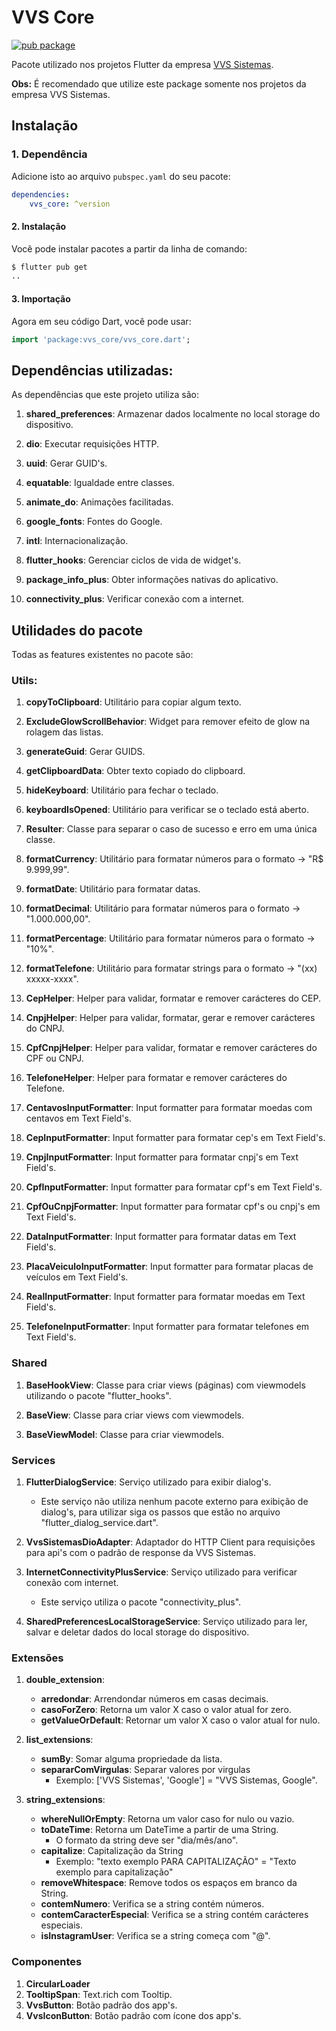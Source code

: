 # **VVS Core** 

[![pub package](https://img.shields.io/pub/v/vvs_core.svg)](https://pub.dev/packages/vvs_core)

Pacote utilizado nos projetos Flutter da empresa [VVS Sistemas](https://vvssistemas.com.br).

**Obs:** É recomendado que utilize este package somente nos projetos da empresa VVS Sistemas.

## **Instalação**

### 1. Dependência

Adicione isto ao arquivo `pubspec.yaml` do seu pacote:

```yaml
dependencies:
    vvs_core: ^version
```

#### 2. Instalação

Você pode instalar pacotes a partir da linha de comando:

```bash
$ flutter pub get
..
```

#### 3. Importação

Agora em seu código Dart, você pode usar:

```Dart
import 'package:vvs_core/vvs_core.dart';
```

## Dependências utilizadas:

As dependências que este projeto utiliza são:

1. **shared_preferences**: Armazenar dados localmente no local storage do dispositivo.

2. **dio**: Executar requisições HTTP.

3. **uuid**: Gerar GUID's.

4. **equatable**: Igualdade entre classes.

5. **animate_do**: Animações facilitadas.

6. **google_fonts**: Fontes do Google.

7. **intl**: Internacionalização.

8. **flutter_hooks**: Gerenciar ciclos de vida de widget's.

9. **package_info_plus**: Obter informações nativas do aplicativo.

10. **connectivity_plus**: Verificar conexão com a internet.

## Utilidades do pacote

Todas as features existentes no pacote são:

### Utils:

1. **copyToClipboard**: Utilitário para copiar algum texto.

2. **ExcludeGlowScrollBehavior**: Widget para remover efeito de glow na rolagem das listas.

3. **generateGuid**: Gerar GUIDS.

4. **getClipboardData**: Obter texto copiado do clipboard.

5. **hideKeyboard**: Utilitário para fechar o teclado.

6. **keyboardIsOpened**: Utilitário para verificar se o teclado está aberto.

7. **Resulter**: Classe para separar o caso de sucesso e erro em uma única classe.

8. **formatCurrency**: Utilitário para formatar números para o formato -> "R$ 9.999,99".

9. **formatDate**: Utilitário para formatar datas.

10. **formatDecimal**: Utilitário para formatar números para o formato -> "1.000.000,00".

11. **formatPercentage**: Utilitário para formatar números para o formato -> "10%".

12. **formatTelefone**: Utilitário para formatar strings para o formato -> "(xx) xxxxx-xxxx".

13. **CepHelper**: Helper para validar, formatar e remover carácteres do CEP.

14. **CnpjHelper**: Helper para validar, formatar, gerar e remover carácteres do CNPJ.

15. **CpfCnpjHelper**: Helper para validar, formatar e remover carácteres do CPF ou CNPJ.

16. **TelefoneHelper**: Helper para formatar e remover carácteres do Telefone.

17. **CentavosInputFormatter**: Input formatter para formatar moedas com centavos em Text Field's.

18. **CepInputFormatter**: Input formatter para formatar cep's em Text Field's.

19. **CnpjInputFormatter**: Input formatter para formatar cnpj's em Text Field's.

20. **CpfInputFormatter**: Input formatter para formatar cpf's em Text Field's.

21. **CpfOuCnpjFormatter**: Input formatter para formatar cpf's ou cnpj's em Text Field's.

22. **DataInputFormatter**: Input formatter para formatar datas em Text Field's.

23. **PlacaVeiculoInputFormatter**: Input formatter para formatar placas de veículos em Text Field's.

24. **RealInputFormatter**: Input formatter para formatar moedas em Text Field's.

25. **TelefoneInputFormatter**: Input formatter para formatar telefones em Text Field's.

### Shared

1. **BaseHookView**: Classe para criar views (páginas) com viewmodels utilizando o pacote "flutter_hooks".

2. **BaseView**: Classe para criar views com viewmodels.

3. **BaseViewModel**: Classe para criar viewmodels.

### Services

1. **FlutterDialogService**: Serviço utilizado para exibir dialog's.
    - Este serviço não utiliza nenhum pacote externo para exibição de dialog's, para utilizar siga os passos que estão no arquivo "flutter_dialog_service.dart".

2. **VvsSistemasDioAdapter**: Adaptador do HTTP Client para requisições para api's com o padrão de response da VVS Sistemas.

3. **InternetConnectivityPlusService**: Serviço utilizado para verificar conexão com internet.
    - Este serviço utiliza o pacote "connectivity_plus".

4. **SharedPreferencesLocalStorageService**: Serviço utilizado para ler, salvar e deletar dados do local storage do dispositivo.

### Extensões

1. **double_extension**:
    - **arredondar**: Arrendondar números em casas decimais.
    - **casoForZero**: Retorna um valor X caso o valor atual for zero.
    - **getValueOrDefault**: Retornar um valor X caso o valor atual for nulo.

2. **list_extensions**:
    - **sumBy**: Somar alguma propriedade da lista.
    - **separarComVirgulas**: Separar valores por virgulas
        - Exemplo: ['VVS Sistemas', 'Google'] = "VVS Sistemas, Google".

3. **string_extensions**: 
    - **whereNullOrEmpty**: Retorna um valor caso for nulo ou vazio.
    - **toDateTime**: Retorna um DateTime a partir de uma String.
        - O formato da string deve ser "dia/mês/ano".
    - **capitalize**: Capitalização da String
        - Exemplo: "texto exemplo PARA CAPITALIZAÇÃO" = "Texto exemplo para capitalização"
    - **removeWhitespace**: Remove todos os espaços em branco da String.
    - **contemNumero**: Verifica se a string contém números.
    - **contemCaracterEspecial**: Verifica se a string contém carácteres especiais.
    - **isInstagramUser**: Verifica se a string começa com "@".

### Componentes

1. **CircularLoader**
2. **TooltipSpan**: Text.rich com Tooltip.
3. **VvsButton**: Botão padrão dos app's.
4. **VvsIconButton**: Botão padrão com ícone dos app's.